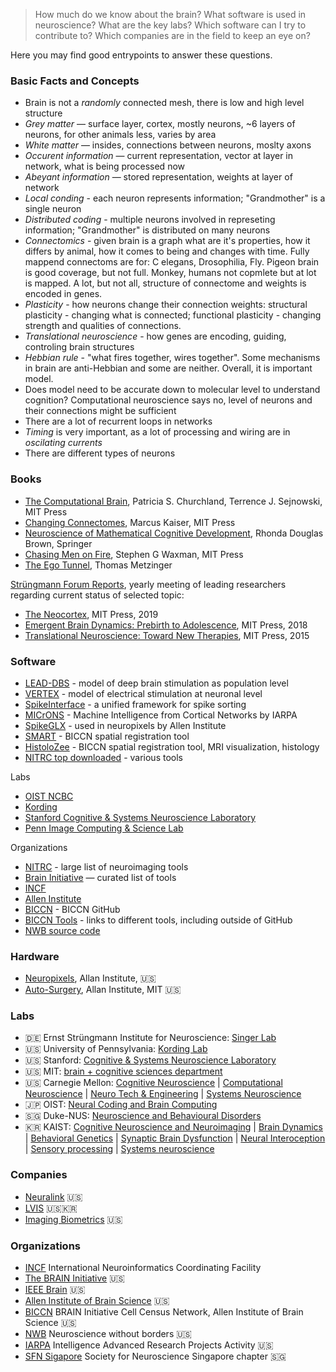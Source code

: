 > How much do we know about the brain?
> What software is used in neuroscience? 
> What are the key labs?
> Which software can I try to contribute to?
> Which companies are in the field to keep an eye on?

Here you may find good entrypoints to answer these questions.

### Basic Facts and Concepts

* Brain is not a _randomly_ connected mesh, there is low and high level structure
* _Grey matter_ — surface layer, cortex, mostly neurons, ~6 layers of neurons, for other animals less, varies by area
* _White matter_ — insides, connections between neurons, moslty axons
* _Occurent information_ — current representation, vector at layer in network, what is being processed now
* _Abeyant information_ — stored representation, weights at layer of network
* _Local conding_ - each neuron represents information; "Grandmother" is a single neuron
* _Distributed coding_ - multiple neurons involved in represeting information; "Grandmother" is distributed on many neurons
* _Connectomics_ - given brain is a graph what are it's properties, how it differs by animal, how it comes to being and changes with time. Fully mappend connectoms are for: C elegans, Drosophilia, Fly. Pigeon brain is good coverage, but not full. Monkey, humans not copmlete but at lot is mapped. A lot, but not all, structure of connectome and weights is encoded in genes.
* _Plasticity_ - how neurons change their connection weights: structural plasticity - changing what is connected; functional plasticity - changing strength and qualities of connections.
* _Translational neuroscience_ - how genes are encoding, guiding, controling brain structures
* _Hebbian rule_ - "what fires together, wires together". Some mechanisms in brain are anti-Hebbian and some are neither. Overall, it is important model.
* Does model need to be accurate down to molecular level to understand cognition? Computational neuroscience says no, level of neurons and their connections might be sufficient
* There are a lot of recurrent loops in networks
* _Timing_ is very important, as a lot of processing and wiring are in _oscilating currents_
* There are different types of neurons

### Books

* [The Computational Brain](https://www.goodreads.com/book/show/32078490-the-computational-brain),  Patricia S. Churchland,
Terrence J. Sejnowski, MIT Press
* [Changing Connectomes](https://www.goodreads.com/book/show/51456624-changing-connectomes), Marcus Kaiser, MIT Press
* [Neuroscience of Mathematical Cognitive Development](https://www.goodreads.com/book/show/38250564-neuroscience-of-mathematical-cognitive-development), Rhonda Douglas Brown, Springer
* [Chasing Men on Fire](https://www.goodreads.com/book/show/36722581-chasing-men-on-fire), Stephen G Waxman, MIT Press
* [The Ego Tunnel](https://www.goodreads.com/book/show/5895503-the-ego-tunnel), Thomas Metzinger

[Strüngmann Forum Reports](https://mitpress.mit.edu/books/series/strungmann-forum-reports), yearly meeting of leading researchers regarding current status of selected topic:

* [The Neocortex](https://mitpress.mit.edu/books/neocortex), MIT Press, 2019
* [Emergent Brain Dynamics: Prebirth to Adolescence](https://mitpress.mit.edu/books/emergent-brain-dynamics), MIT Press, 2018
* [Translational Neuroscience: Toward New Therapies](https://mitpress.mit.edu/books/translational-neuroscience), MIT Press, 2015

### Software

* [LEAD-DBS](https://www.lead-dbs.org/) - model of deep brain stimulation as population level
* [VERTEX](http://vertexsimulator.org/) - model of electrical stimulation at neuronal level
* [SpikeInterface](https://github.com/SpikeInterface) - a unified framework for spike sorting
* [MICrONS](https://www.iarpa.gov/index.php/research-programs/microns) - Machine Intelligence from Cortical Networks by IARPA
* [SpikeGLX](http://billkarsh.github.io/SpikeGLX/) - used in neuropixels by Allen Institute
* [SMART](https://github.com/mjin1812/SMART) - BICCN spatial registration tool
* [HistoloZee](http://picsl.upenn.edu/software/histolozee/) - BICCN spatial registration tool, MRI visualization, histology
* [NITRC top downloaded](https://www.nitrc.org/top/toplist.php?type=downloads) - various tools

Labs
* [OIST NCBC](https://github.com/oist-ncbc)
* [Kording](https://github.com/KordingLab)
* [Stanford Cognitive & Systems Neuroscience Laboratory](https://github.com/scsnl)
* [Penn Image Computing & Science Lab](http://picsl.upenn.edu/software/)

Organizations
* [NITRC](https://www.nitrc.org/projects) - large list of neuroimaging tools
* [Brain Initiative](https://www.braininitiative.org/toolmakers-resources/) — curated list of tools
* [INCF](https://github.com/INCF)
* [Allen Institute](http://alleninstitute.github.io/)
* [BICCN](https://github.com/BICCN) - BICCN GitHub
* [BICCN Tools](https://biccn.org/tools) - links to different tools, including outside of GitHub
* [NWB source code](https://www.nwb.org/source-codes/)

### Hardware

* [Neuropixels](https://www.neuropixels.org/), Allan Institute, 🇺🇸
* [Auto-Surgery](http://www.autosurgery.org/), Allan Institute, MIT 🇺🇸

### Labs

* 🇩🇪 Ernst Strüngmann Institute for Neuroscience: [Singer Lab](https://www.esi-frankfurt.de/research/singer-lab/)
* 🇺🇸 University of Pennsylvania: [Kording Lab](kordinglab.com)
* 🇺🇸 Stanford: [Cognitive & Systems Neuroscience Laboratory](https://med.stanford.edu/scsnl/about1.html)
* 🇺🇸 MIT: [brain + cognitive sciences department](https://bcs.mit.edu/)
* 🇺🇸 Carnegie Mellon: [Cognitive Neuroscience](https://www.cmu.edu/ni/research/cognitive-neuroscience.html) | [Computational Neuroscience](https://www.cmu.edu/ni/research/computational-neuroscience.html) | [Neuro Tech & Engineering](https://www.cmu.edu/ni/research/neuro-tech-and-engineering.html) | [Systems Neuroscience](https://www.cmu.edu/ni/research/systems-neuroscience.html)
* 🇯🇵 OIST: [Neural Coding and Brain Computing](https://groups.oist.jp/ncbc)
* 🇸🇬 Duke-NUS: [Neuroscience and Behavioural Disorders](https://www.duke-nus.edu.sg/nbd)
* 🇰🇷 KAIST: [Cognitive Neuroscience and Neuroimaging](http://ibrain.kaist.ac.kr/) | [Brain Dynamics](http://raphe.kaist.ac.kr/index.htm) | [Behavioral Genetics](https://sites.google.com/site/bglabkorea/) | [Synaptic Brain Dysfunction](http://molneuro.kaist.ac.kr/contents/) | [Neural Interoception](https://www.suhlab-neuralinteroception.kaist.ac.kr/) | [Sensory processing](https://sites.google.com/site/leelab2013/) | [Systems neuroscience](https://sites.google.com/site/systemsneurolaboratory/)

### Companies

* [Neuralink](https://neuralink.com) 🇺🇸
* [LVIS](http://lviscorp.com/) 🇺🇸🇰🇷
* [Imaging Biometrics](https://www.imagingbiometrics.com) 🇺🇸

### Organizations

* [INCF](http://www.incf.org) International Neuroinformatics Coordinating Facility
* [The BRAIN Initiative](https://www.braininitiative.org/) 🇺🇸
* [IEEE Brain](https://brain.ieee.org/) 🇺🇸
* [Allen Institute of Brain Science](https://alleninstitute.org/what-we-do/brain-science/) 🇺🇸
* [BICCN](https://biccn.org/) BRAIN Initiative Cell Census Network, Allen Institute of Brain Science 🇺🇸
* [NWB](https://www.nwb.org/) Neuroscience without borders 🇺🇸
* [IARPA](https://www.iarpa.gov) Intelligence Advanced Research Projects Activity 🇺🇸
* [SFN Sigapore](https://www.sfn.sg/) Society for Neuroscience Singapore chapter 🇸🇬
